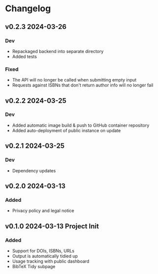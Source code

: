 # Changelog

## v0.2.3 2024-03-26

### Dev

- Repackaged backend into separate directory
- Added tests

### Fixed

- The API will no longer be called when submitting empty input
- Requests against ISBNs that don't return author info will no longer fail

## v0.2.2 2024-03-25

### Dev

- Added automatic image build & push to GitHub container repository
- Added auto-deployment of public instance on update

## v0.2.1 2024-03-25

### Dev

- Dependency updates

## v0.2.0 2024-03-13

### Added

- Privacy policy and legal notice

## v0.1.0 2024-03-13 Project Init

### Added

- Support for DOIs, ISBNs, URLs
- Output is automatically tidied up
- Usage tracking with public dashboard
- BibTeX Tidy subpage
